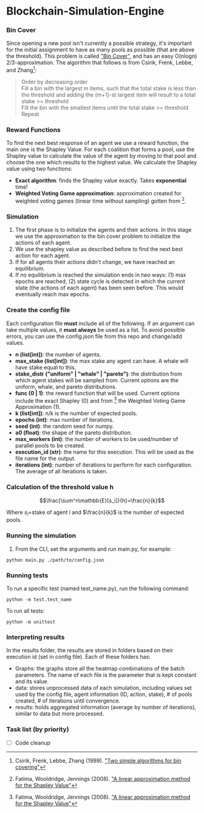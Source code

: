 # Blockchain-Simulation-Engine

### Bin Cover
Since opening a new pool isn't currently a possible strategy, it's important for the initial assignment to have as many pools as possible (that are above the threshold). This problem is called ["Bin Cover"](https://en.wikipedia.org/wiki/Bin_covering_problem), and has an easy O(nlogn) 2/3-approximation. The algorithm that follows is from Csirik, Frenk, Lebbe, and Zhang[^1]:
> Order by decreasing order<br/>
> Fill a bin with the largest m items, such that the total stake is less than the threshold and adding the (m+1)-st largest item will result to a total stake >= threshold<br/>
> Fill the bin with the smallest items until the total stake >= threshold<br/>
> Repeat

### Reward Functions
To find the next best response of an agent we use a reward function, the main one is the Shapley Value. For each coalition that forms a pool, use the Shapley value to calculate the value of the agent by moving to that pool and choose the one which results to the highest value. We calculate the Shapley value using two functions:
- **Exact algorithm**: finds the Shapley value exactly. Takes **exponential** time!
- **Weighted Voting Game approximation**: approximation created for weighted voting games (linear time without sampling) gotten from [^2].

### Simulation
1. The first phase is to initialize the agents and their actions. In this stage we use the approximation to the bin cover problem to initialize the actions of each agent.
2. We use the shapley value as described before to find the next best action for each agent.
3. If for all agents their actions didn't change, we have reached an equilibrium.
4. If no equilibrium is reached the simulation ends in two ways: (1) max epochs are reached, (2) state cycle is detected in which the current state (the actions of each agent) has been seen before. This would eventually reach max epochs.

### Create the config file
Each configuration file **must** include all of the following. If an argument can take multiple values, it **must always** be used as a list.
To avoid possible errors, you can use the config.json file from this repo and change/add values.

- **n (list[int])**: the number of agents.
- **max_stake (list[int])**: the max stake any agent can have. A whale will have stake equal to this.
- **stake_distr ("uniform" | "whale" | "pareto")**: the distribution from which agent stakes will be sampled from. Current options are the uniform, whale, and pareto distributions.
- **func (0 | 1)**: the reward function that will be used. Current options include the exact Shapley (0) and from [^2] the Weighted Voting Game Approximation (1).
- **k (list[int])**: n/k is the number of expected pools.
- **epochs (int)**: max number of iterations.
- **seed (int)**: the random seed for numpy.
- **a0 (float)**: the shape of the pareto distribution.
- **max_workers (int)**: the number of workers to be used/number of parallel pools to be created.
- **execution_id (str)**: the name for this execution. This will be used as the file name for the output.
- **iterations (int)**: number of iterations to perform for each configuration. The average of all iterations is taken.

### Calculation of the threshold value h
```math
\frac{\sum^n\mathbb{E}[s_i]}{h}=\frac{n}{k}
```
Where $s_i$=stake of agent $i$ and $\frac{n}{k}$ is the number of expected pools.

### Running the simulation
1. From the CLI, set the arguments and run main.py, for example:
```
python main.py ./path/to/config.json
```

### Running tests
To run a specific test (named test_name.py), run the following command:
```
python -m test.test_name
```

To run all tests:
```
python -m unittest
```

### Interpreting results
In the results folder, the results are stored in folders based on their execution id (set in config file). Each of these folders has:
 - Graphs: the graphs store all the heatmap combinations of the batch parameters. The name of each file is the parameter that is kept constant and its value.
 - data: stores unprocessed data of each simulation, including values set used by the config file, agent information (ID, action, stake), # of pools created, # of iterations until convergence.
 - results: holds aggregated information (average by number of iterations), similar to data but more processed.

### Task list (by priority)
- [ ] Code cleanup

[^1]: Csirik, Frenk, Lebbe, Zhang (1999). ["Two simple algorithms for bin covering"](https://cyber.bibl.u-szeged.hu/index.php/actcybern/article/view/3507)
[^2]: Fatima, Wooldridge, Jennings (2008). ["A linear approximation method for the Shapley Value"](https://doi.org/10.1016/j.artint.2008.05.003)
